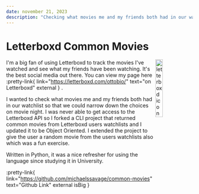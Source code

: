```yaml
---
date: november 21, 2023
description: "Checking what movies me and my friends both had in our watchlist so that we could narrow down the choices"
---
```


# Letterboxd Common Movies

<img src="/images/letterboxd.png" width="20%" alt="letterboxd icon" align="right" />

I'm a big fan of using Letterboxd to track the movies I've watched and see what my friends have been watching. It's the best social media out there. You can view my page here :pretty-link{ link="https://letterboxd.com/ottobio/" text="on Letterboxd" external } .

I wanted to check what movies me and my friends both had in our watchlist so that we could narrow down the choices on movie night. I was never able to get access to the Letterboxd API so I forked a CLI project that returned common movies from Letterboxd users watchlists and I updated it to be Object Oriented. I extended the project to give the user a random movie from the users watchlists also which was a fun exercise.

Written in Python, it was a nice refresher for using the language since studying it in University.

:pretty-link{ link="https://github.com/michaelssavage/common-movies" text="Github Link" external isBig }
